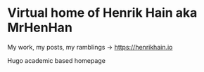 # Virtual home of Henrik Hain aka MrHenHan

My work, my posts, my ramblings -> https://henrikhain.io

Hugo academic based homepage 
